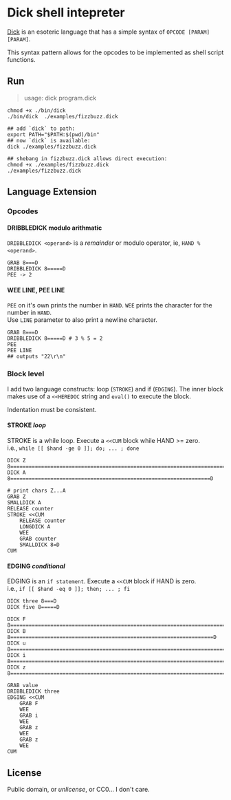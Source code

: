 # Dick shell intepreter

[Dick](https://esolangs.org/wiki/Dick) is an esoteric language that has a simple syntax of `OPCODE [PARAM] [PARAM]`.

This syntax pattern allows for the opcodes to be implemented as shell script functions.

## Run

>usage: dick program.dick

```shell
chmod +x ./bin/dick 
./bin/dick  ./examples/fizzbuzz.dick

## add `dick` to path:
export PATH="$PATH:$(pwd)/bin"
## now `dick` is available:
dick ./examples/fizzbuzz.dick

## shebang in fizzbuzz.dick allows direct execution:
chmod +x ./examples/fizzbuzz.dick
./examples/fizzbuzz.dick
```

## Language Extension

### Opcodes

#### DRIBBLEDICK modulo arithmatic

`DRIBBLEDICK <operand>` is a _remainder_ or modulo operator, ie, `HAND % <operand>`.

```shell
GRAB 8===D
DRIBBLEDICK 8=====D
PEE -> 2
```

#### WEE LINE, PEE LINE

`PEE` on it's own prints the number in `HAND`. `WEE` prints the character for the number in `HAND`.  
Use `LINE` parameter to also print a newline character.

```shell
GRAB 8===D
DRIBBLEDICK 8=====D # 3 % 5 = 2
PEE
PEE LINE
## outputs "22\r\n"
```

### Block level
I add two language constructs: loop (`STROKE`) and if (`EDGING`).
The inner block makes use of a `<<HEREDOC` string and `eval()` to execute the block.

Indentation must be consistent.

#### STROKE _loop_

STROKE is a while loop. Execute a `<<CUM` block while HAND >= zero.  
i.e., `while [[ $hand -ge 0 ]]; do; ... ; done`


```shell
DICK Z 8==========================================================================================D
DICK A 8=================================================================D

# print chars Z...A
GRAB Z
SMALLDICK A
RELEASE counter
STROKE <<CUM
    RELEASE counter
    LONGDICK A
    WEE
    GRAB counter
    SMALLDICK 8=D
CUM
```

#### EDGING _conditional_

EDGING is an `if statement`. Execute a `<<CUM` block if HAND is zero.  
i.e., `if [[ $hand -eq 0 ]]; then; ... ; fi`

```shell
DICK three 8===D
DICK five 8=====D

DICK F 8======================================================================D
DICK B 8==================================================================D
DICK u 8=====================================================================================================================D
DICK i 8=========================================================================================================D
DICK z 8==========================================================================================================================D

GRAB value
DRIBBLEDICK three
EDGING <<CUM
    GRAB F
    WEE
    GRAB i
    WEE
    GRAB z
    WEE
    GRAB z
    WEE
CUM
```

## License

Public domain, or _unlicense_, or CC0... I don't care.